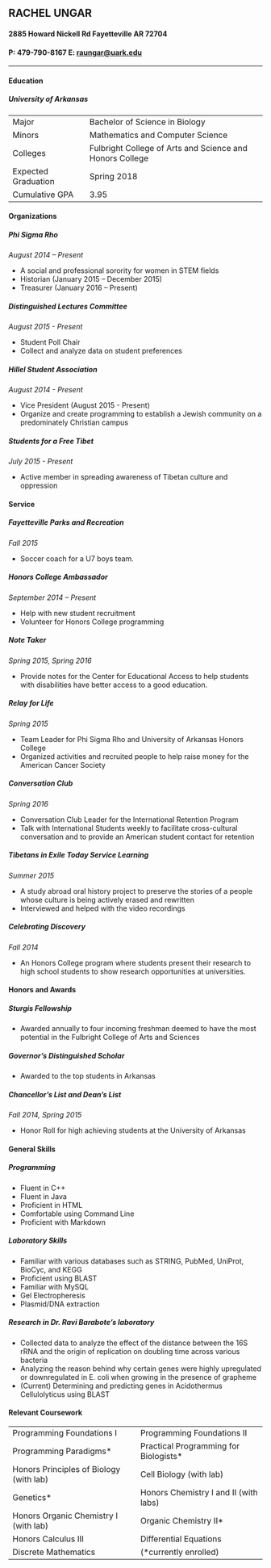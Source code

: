 ## **RACHEL UNGAR**
#### 2885 Howard Nickell Rd Fayetteville AR 72704
####  P: 479-790-8167  E: <raungar@uark.edu>
___

#### **Education**
##### University of Arkansas
|||
|-----------|:---|
|Major|Bachelor of Science in Biology|
|Minors| Mathematics and Computer Science|
|Colleges|Fulbright College of Arts and Science and Honors College|
|Expected Graduation|Spring 2018|
|Cumulative GPA| 3.95|

#### Organizations		
##### Phi Sigma Rho
_August 2014 – Present_
-	A social and professional sorority for women in STEM fields
-	Historian (January 2015 – December 2015)
-	Treasurer (January 2016 – Present)

##### Distinguished Lectures Committee
_August 2015 - Present_
-	Student Poll Chair
-	Collect and analyze data on student preferences 

##### Hillel Student Association
_August 2014 - Present_
-	Vice President (August 2015 - Present)
-	Organize and create programming to establish a Jewish community on a predominately Christian campus

##### Students for a Free Tibet
_July 2015 - Present_
-	Active member in spreading awareness of Tibetan culture and oppression

#### Service
##### Fayetteville Parks and Recreation
_Fall 2015_
-	Soccer coach for a U7 boys team.

##### Honors College Ambassador
_September 2014 – Present_
-	Help with new student recruitment
-	Volunteer for Honors College programming

##### Note Taker
_Spring 2015, Spring 2016_
-	Provide notes for the Center for Educational Access to help students with disabilities have better access to a good education.

##### Relay for Life 
_Spring 2015_
-	Team Leader for Phi Sigma Rho and University of Arkansas Honors College 
-	Organized activities and recruited people to help raise money for the American Cancer Society

##### Conversation Club 
_Spring 2016_
-	Conversation Club Leader for the International Retention Program
-	Talk with International Students weekly to facilitate cross-cultural conversation and to provide an American student contact for retention

#####	Tibetans in Exile Today Service Learning 
_Summer 2015_
-	A study abroad oral history project to preserve the stories of a people whose culture is being actively erased and rewritten
-	Interviewed and helped with the video recordings

##### Celebrating Discovery	
_Fall 2014_
-	An Honors College program where students present their research to high school students to show research opportunities at universities.
 
#### Honors and Awards	
##### Sturgis Fellowship
-	Awarded annually to four incoming freshman deemed to have the most potential in the Fulbright College of Arts and Sciences 

##### Governor’s Distinguished Scholar
-	Awarded to the top students in Arkansas

##### Chancellor’s List and Dean’s List
_Fall 2014, Spring 2015_
-	Honor Roll for high achieving students at the University of Arkansas

#### General Skills			
##### Programming
-	Fluent in C++
-	Fluent in Java
-	Proficient in HTML
-	Comfortable using Command Line
-	Proficient with Markdown

##### Laboratory Skills
-	Familiar with various databases such as STRING, PubMed, UniProt, BioCyc, and KEGG
-	Proficient using BLAST
-	Familiar with MySQL
-	Gel Electropheresis 
-	Plasmid/DNA extraction

##### Research in Dr. Ravi Barabote’s laboratory
-	Collected data to analyze the effect of the distance between the 16S rRNA and the origin of replication on doubling time across various bacteria
-	Analyzing the reason behind why certain genes were highly upregulated or downregulated in E. coli when growing in the presence of grapheme
-	(Current) Determining and predicting genes in Acidothermus Cellulolyticus using BLAST

#### Relevant Coursework
|||
|-----------|:---|
|Programming Foundations I|Programming Foundations II |
|Programming Paradigms\*|Practical Programming for Biologists\*|
|Honors Principles of Biology (with lab)| Cell Biology (with lab)|
|Genetics\*|Honors Chemistry I and II (with labs)|
|Honors Organic Chemistry I (with lab)|Organic Chemistry II\*|
|Honors Calculus III|Differential Equations|
|Discrete Mathematics|(\*currently enrolled)|
	
